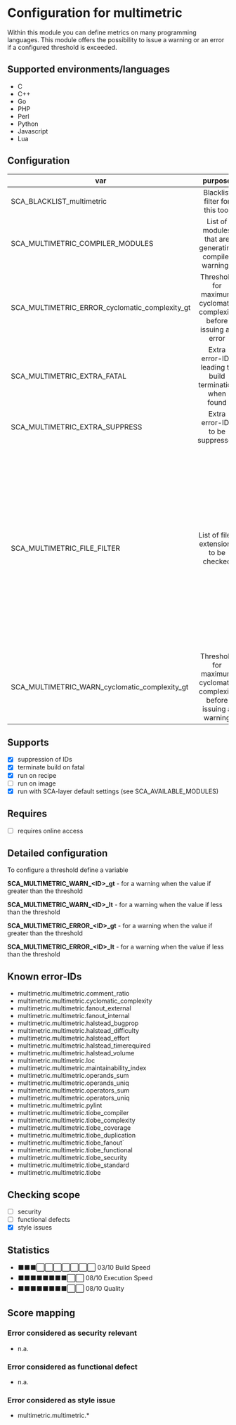 # Configuration for multimetric

Within this module you can define metrics on many programming languages.
This module offers the possibility to issue a warning or an error if a configured threshold is exceeded.

## Supported environments/languages

* C
* C++
* Go
* PHP
* Perl
* Python
* Javascript
* Lua

## Configuration

| var | purpose | type | default |
| ------------- |:-------------:| -----:| -----:
| SCA_BLACKLIST_multimetric | Blacklist filter for this tool | space-separated-list | ""
| SCA_MULTIMETRIC_COMPILER_MODULES | List of modules that are generating compiler warnings | space-separated-list | "gcc"
| SCA_MULTIMETRIC_ERROR_cyclomatic_complexity_gt | Threshold for maximum cyclomatic complexity before issuing an error | float-string | "30.0"
| SCA_MULTIMETRIC_EXTRA_FATAL | Extra error-IDs leading to build termination when found | space-separated-list | ""
| SCA_MULTIMETRIC_EXTRA_SUPPRESS | Extra error-IDs to be suppressed | space-separated-list | ""
| SCA_MULTIMETRIC_FILE_FILTER | List of file-extensions to be checked | space-separated-list | ".c .C .c++ .cc .cp .cpp .CPP .cxx .go .h .H .h++ .hh .hpp .hxx .idc .js .jsm .lua .php .php3 .php4 .php5 .pl .pm .pxd .pxi .py .pyx .t .wlua"
| SCA_MULTIMETRIC_WARN_cyclomatic_complexity_gt | Threshold for maximum cyclomatic complexity before issuing a warning | float-string | "15.0"

## Supports

* [x] suppression of IDs
* [x] terminate build on fatal
* [x] run on recipe
* [ ] run on image
* [x] run with SCA-layer default settings (see SCA_AVAILABLE_MODULES)

## Requires

* [ ] requires online access

## Detailed configuration

To configure a threshold define a variable

**SCA_MULTIMETRIC_WARN_\<ID\>_gt** - for a warning when the value if greater than the threshold

**SCA_MULTIMETRIC_WARN_\<ID\>_lt** - for a warning when the value if less than the threshold

**SCA_MULTIMETRIC_ERROR_\<ID\>_gt** - for a warning when the value if greater than the threshold

**SCA_MULTIMETRIC_ERROR_\<ID\>_lt** - for a warning when the value if less than the threshold

## Known error-IDs

* multimetric.multimetric.comment_ratio
* multimetric.multimetric.cyclomatic_complexity
* multimetric.multimetric.fanout_external
* multimetric.multimetric.fanout_internal
* multimetric.multimetric.halstead_bugprop
* multimetric.multimetric.halstead_difficulty
* multimetric.multimetric.halstead_effort
* multimetric.multimetric.halstead_timerequired
* multimetric.multimetric.halstead_volume
* multimetric.multimetric.loc
* multimetric.multimetric.maintainability_index
* multimetric.multimetric.operands_sum
* multimetric.multimetric.operands_uniq
* multimetric.multimetric.operators_sum
* multimetric.multimetric.operators_uniq
* multimetric.multimetric.pylint
* multimetric.multimetric.tiobe_compiler
* multimetric.multimetric.tiobe_complexity
* multimetric.multimetric.tiobe_coverage
* multimetric.multimetric.tiobe_duplication
* multimetric.multimetric.tiobe_fanout`          
* multimetric.multimetric.tiobe_functional
* multimetric.multimetric.tiobe_security
* multimetric.multimetric.tiobe_standard
* multimetric.multimetric.tiobe

## Checking scope

* [ ] security
* [ ] functional defects
* [x] style issues

## Statistics

* ⬛⬛⬛⬜⬜⬜⬜⬜⬜⬜ 03/10 Build Speed
* ⬛⬛⬛⬛⬛⬛⬛⬛⬜⬜ 08/10 Execution Speed
* ⬛⬛⬛⬛⬛⬛⬛⬛⬜⬜ 08/10 Quality

## Score mapping

### Error considered as security relevant

* n.a.

### Error considered as functional defect

* n.a.

### Error considered as style issue

* multimetric.multimetric.*
